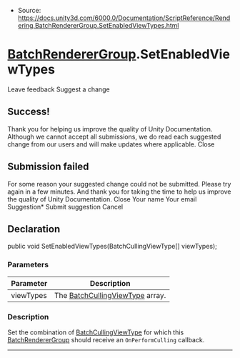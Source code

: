 * Source: https://docs.unity3d.com/6000.0/Documentation/ScriptReference/Rendering.BatchRendererGroup.SetEnabledViewTypes.html

#  [BatchRendererGroup](https://docs.unity3d.com/6000.0/Documentation/ScriptReference/Rendering.BatchRendererGroup.html).SetEnabledViewTypes
Leave feedback
Suggest a change
## Success!
Thank you for helping us improve the quality of Unity Documentation. Although we cannot accept all submissions, we do read each suggested change from our users and will make updates where applicable.
Close
## Submission failed
For some reason your suggested change could not be submitted. Please <a>try again</a> in a few minutes. And thank you for taking the time to help us improve the quality of Unity Documentation.
Close
Your name Your email Suggestion* Submit suggestion
Cancel
## Declaration
public void SetEnabledViewTypes(BatchCullingViewType[] viewTypes); 
### Parameters
Parameter | Description  
---|---  
viewTypes | The [BatchCullingViewType](https://docs.unity3d.com/6000.0/Documentation/ScriptReference/Rendering.BatchCullingViewType.html) array.  
### Description
Set the combination of [BatchCullingViewType](https://docs.unity3d.com/6000.0/Documentation/ScriptReference/Rendering.BatchCullingViewType.html) for which this [BatchRendererGroup](https://docs.unity3d.com/6000.0/Documentation/ScriptReference/Rendering.BatchRendererGroup.html) should receive an `OnPerformCulling` callback.
* * *
